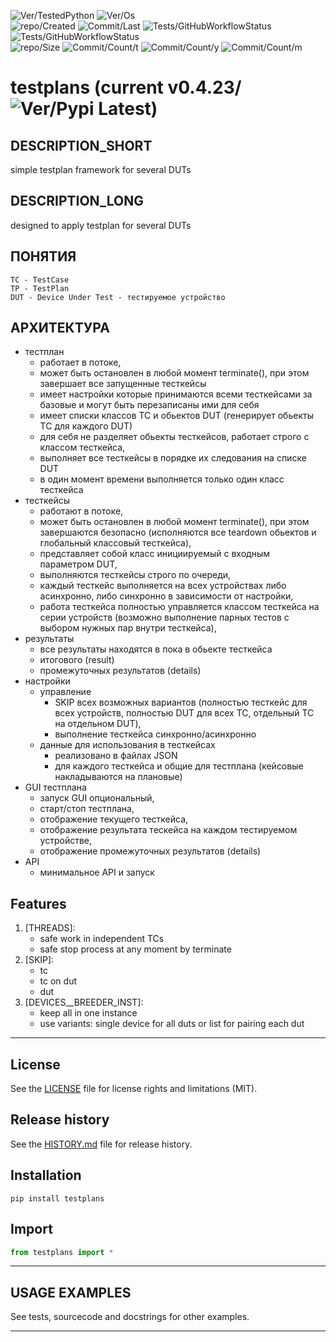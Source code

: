 ![Ver/TestedPython](https://img.shields.io/pypi/pyversions/testplans)
![Ver/Os](https://img.shields.io/badge/os_development-Windows-blue)  
![repo/Created](https://img.shields.io/github/created-at/centroid457/testplans)
![Commit/Last](https://img.shields.io/github/last-commit/centroid457/testplans)
![Tests/GitHubWorkflowStatus](https://github.com/centroid457/testplans/actions/workflows/test_linux.yml/badge.svg)
![Tests/GitHubWorkflowStatus](https://github.com/centroid457/testplans/actions/workflows/test_windows.yml/badge.svg)  
![repo/Size](https://img.shields.io/github/repo-size/centroid457/testplans)
![Commit/Count/t](https://img.shields.io/github/commit-activity/t/centroid457/testplans)
![Commit/Count/y](https://img.shields.io/github/commit-activity/y/centroid457/testplans)
![Commit/Count/m](https://img.shields.io/github/commit-activity/m/centroid457/testplans)

# testplans (current v0.4.23/![Ver/Pypi Latest](https://img.shields.io/pypi/v/testplans?label=pypi%20latest))

## DESCRIPTION_SHORT
simple testplan framework for several DUTs

## DESCRIPTION_LONG
designed to apply testplan for several DUTs

## ПОНЯТИЯ
    TC - TestCase
    TP - TestPlan
    DUT - Device Under Test - тестируемое устройство

## АРХИТЕКТУРА
- тестплан
    - работает в потоке,
    - может быть остановлен в любой момент terminate(), при этом завершает все запущенные тесткейсы
    - имеет настройки которые принимаются всеми тесткейсами за базовые и могут быть перезаписаны ими для себя
    - имеет списки классов TC и обьектов DUT (генерирует обьекты TC для каждого DUT)
    - для себя не разделяет обьекты тесткейсов, работает строго с классом тесткейса,
    - выполняет все тесткейсы в порядке их следования на списке DUT
    - в один момент времени выполняется только один класс тесткейса
- тесткейсы
    - работают в потоке,
    - может быть остановлен в любой момент terminate(), при этом завершаются безопасно (исполняются все teardown обьектов и глобальный классовый тесткейса), 
    - представляет собой класс инициируемый с входным параметром DUT,
    - выполняются тесткейсы строго по очереди,
    - каждый тесткейс выполняется на всех устройствах либо асинхронно, либо синхронно в зависимости от настройки,
    - работа тесткейса полностью управляется классом тесткейса на серии устройств (возможно выполнение парных тестов с выбором нужных пар внутри тесткейса),
- результаты
    - все результаты находятся в пока в обьекте тесткейса
    - итогового (result)
    - промежуточных результатов (details)
- настройки
    - управление
        - SKIP всех возможных вариантов (полностью тесткейс для всех устройств, полностью DUT для всех TC, отдельный TC на отдельном DUT),
        - выполнение тесткейса синхронно/асинхронно
    - данные для использования в тесткейсах
        - реализовано в файлах JSON
        - для каждого тесткейса и общие для тестплана (кейсовые накладываются на плановые)
- GUI тестплана
    - запуск GUI опциональный,
    - старт/стоп тестплана,
    - отображение текущего тесткейса,
    - отображение результата тескейса на каждом тестируемом устройстве,
    - отображение промежуточных результатов (details)
- API 
    - минимальное API и запуск


## Features
1. [THREADS]:  
	- safe work in independent TCs  
	- safe stop process at any moment by terminate  
2. [SKIP]:  
	- tc  
	- tc on dut  
	- dut  
3. [DEVICES__BREEDER_INST]:  
	- keep all in one instance  
	- use variants: single device for all duts or list for pairing each dut  


********************************************************************************
## License
See the [LICENSE](LICENSE) file for license rights and limitations (MIT).


## Release history
See the [HISTORY.md](HISTORY.md) file for release history.


## Installation
```commandline
pip install testplans
```


## Import
```python
from testplans import *
```


********************************************************************************
## USAGE EXAMPLES
See tests, sourcecode and docstrings for other examples.  

********************************************************************************
